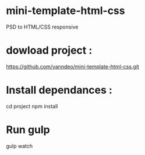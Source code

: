 # mini-template-html-css
PSD to HTML/CSS responsive 

# dowload project :
https://github.com/yanndeo/mini-template-html-css.git

# Install dependances : 
cd project 
npm install

# Run gulp 
gulp watch
